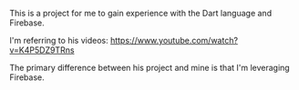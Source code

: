 
This is a project for me to gain experience with the Dart language and Firebase.

I'm referring to his videos:
https://www.youtube.com/watch?v=K4P5DZ9TRns

The primary difference between his project and mine is that I'm leveraging Firebase.
